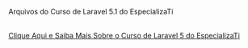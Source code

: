 <p>Arquivos do Curso de Laravel 5.1 do EspecializaTi</p>
<br>
<a href="http://www.especializati.com.br/curso-de-laravel-5">Clique Aqui e Saiba Mais Sobre o Curso de Laravel 5 do EspecializaTi</a>